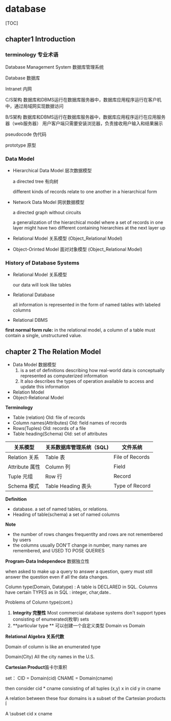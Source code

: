 # database

[TOC]

## chapter1 Introduction

### terminology 专业术语

Database Management  System 数据库管理系统

Database 数据库

Intranet 内网



C/S架构 数据库和DBMS运行在数据库服务器中，数据库应用程序运行在客户机中，通过局域网实现数据访问

B/S架构 数据库和DBMS运行在数据库服务器中，数据库应用程序运行在应用服务器（web服务器） 用户客户端只需要安装浏览器，负责接收用户输入和结果展示

pseudocode 伪代码

prototype 原型

### Data Model

* Hierarchical Data Model 层次数据模型 

  a directed tree 有向树

  different kinds of records relate to one another in a hierarchical form

* Network Data Model 网状数据模型

    a directed graph without circuits

   a  generalization of the hierarchical model where a set of records in one layer might have two different containing hierarchies at the next layer up

* Relational Model 关系模型   (Object_Relational Model)

* Object-Orinted Model 面对对象模型 (Object_Relational Model)

### History of Database Systems

* Relational Model 关系模型

  our data will look like tables

* Relational Database

  all information is represented in the form of named tables with labeled columns

* Relational DBMS

**first normal form rule:** in the relational model, a column of a table must contain a single, unstructured value.

## chapter 2 The Relation Model

* Data Model 数据模型
  1. is a set of definitions describing how real-world data is conceptually represented as computerized information
  2. It also describes the types of operation available to access and update this information
* Relation Model
* Object-Relational Model

**Terminology**

* Table (relation) Old: file of records
* Column names(Attributes) Old: field names of records
* Rows(Tuples) Old: records of a file
* Table heading(Schema) Old: set of attributes

| 关系模型         | 关系数据库管理系统（SQL)   | 文件系统            |
| ------------ | ---------------- | --------------- |
| Relation 关系  | Table 表          | File of Records |
| Attribute 属性 | Column 列         | Field           |
| Tuple 元组     | Row 行            | Record          |
| Schema 模式    | Table Heading 表头 | Type of Record  |

**Definition**

* database. a set of named tables, or relations.
* Heading of table(schema) a set of named columns

**Note**

* the number of rows changes frequentlty and rows are not remembered by users
* the columns usually DON'T change in number, many names are remembered, and USED TO POSE QUERIES

**Program-Data Independece** 数据独立性

when asked to make up a query to answer a question, query must still answer the question even if all the data changes.



Column type(Domain, Datatype) : A table is DECLARED in SQL. Columns have certain TYPES as in SQL : integer, char,date..



Problems of Column type(cont.)

1. **Integrity 完整性** Most commercial database systems don't support types consisting of enumerated(枚举) sets
2. **particular type ** 可以创建一个自定义类型 Domain vs Domain



**Relational Algebra 关系代数**

Domain of column is like an enumerated type

Domain(City) All the city names in the U.S.



**Cartesian Product**笛卡尔乘积

set： CID = Domain(cid) CNAME = Domain(cname) 

then consider cid * cname consisting of all tuples (x,y) x in cid y in cname

A relation between these four domains is a subset of the Cartesian products Í

A \subset cid x cname



